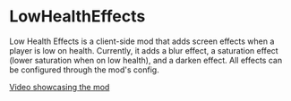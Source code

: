 # LowHealthEffects
Low Health Effects is a client-side mod that adds screen effects when a player is low on health.
Currently, it adds a blur effect, a saturation effect (lower saturation when on low health), and a darken effect.
All effects can be configured through the mod's config.

[Video showcasing the mod](https://youtu.be/o5UIEb_UPnU)
